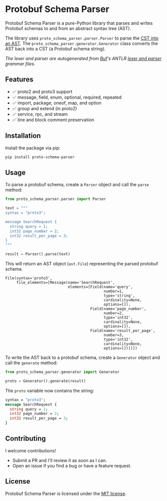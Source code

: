 # Protobuf Schema Parser

Protobuf Schema Parser is a pure-Python library that parses and writes Protobuf schemas to and from an abstract syntax tree (AST).

The library uses `proto_schema_parser.parser.Parser` to parse the [CST into an AST](https://stackoverflow.com/questions/29971097/how-to-create-ast-with-antlr4). The `proto_schema_parser.generator.Generator` class converts the AST back into a CST (a Protobuf schema string).

_The lexer and parser are autogenerated from [Buf](https://buf.build/)'s ANTLR [lexer and parser](https://github.com/bufbuild/protobuf.com/tree/main/examples/antlr) grammar files._

## Features

- ✅ proto2 and proto3 support
- ✅ message, field, enum, optional, required, repeated
- ✅ import, package, oneof, map, and option
- ✅ group and extend (in proto2)
- ✅ service, rpc, and stream
- ✅ line and block comment preservation

## Installation

Install the package via pip:

```bash
pip install proto-schema-parser
```

## Usage

To parse a protobuf schema, create a `Parser` object and call the `parse` method:

```python
from proto_schema_parser.parser import Parser

text = """
syntax = "proto3";

message SearchRequest {
  string query = 1;
  int32 page_number = 2;
  int32 result_per_page = 3;
}
"""

result = Parser().parse(text)
```

This will return an AST object (`ast.File`) representing the parsed protobuf schema.

```
File(syntax='proto3',
     file_elements=[Message(name='SearchRequest',
                            elements=[Field(name='query',
                                            number=1,
                                            type='string',
                                            cardinality=None,
                                            options=[]),
                                      Field(name='page_number',
                                            number=2,
                                            type='int32',
                                            cardinality=None,
                                            options=[]),
                                      Field(name='result_per_page',
                                            number=3,
                                            type='int32',
                                            cardinality=None,
                                            options=[])])])
```

To write the AST back to a protobuf schema, create a `Generator` object and call the `generate` method:

```python
from proto_schema_parser.generator import Generator

proto = Generator().generate(result)
```

The `proto` variable now contains the string:

```proto
syntax = "proto3";
message SearchRequest {
  string query = 1;
  int32 page_number = 2;
  int32 result_per_page = 3;
}
```

## Contributing

I welcome contributions!

- Submit a PR and I'll review it as soon as I can.
- Open an issue if you find a bug or have a feature request.

## License

Protobuf Schema Parser is licensed under the [MIT license](./LICENSE).
